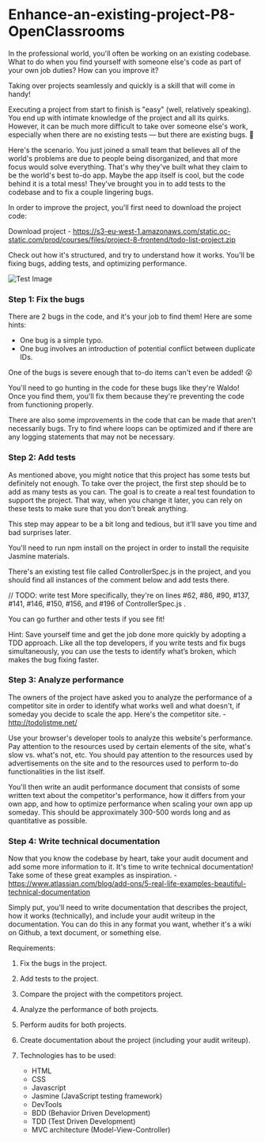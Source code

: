 # Enhance-an-existing-project-P8-OpenClassrooms

In the professional world, you'll often be working on an existing codebase. What to do when you find yourself with someone else's code as part of your own job duties? How can you improve it? 

Taking over projects seamlessly and quickly is a skill that will come in handy!

Executing a project from start to finish is "easy" (well, relatively speaking). You end up with intimate knowledge of the project and all its quirks. However, it can be much more difficult to take over someone else's work, especially when there are no existing tests — but there are existing bugs. 🐛

Here's the scenario. You just joined a small team that believes all of the world's problems are due to people being disorganized, and that more focus would solve everything. That's why they've built what they claim to be the world's best to-do app. Maybe the app itself is cool, but the code behind it is a total mess! They've brought you in to add tests to the codebase and to fix a couple lingering bugs.

In order to improve the project, you'll first need to download the project code:

Download project - https://s3-eu-west-1.amazonaws.com/static.oc-static.com/prod/courses/files/project-8-frontend/todo-list-project.zip

Check out how it's structured, and try to understand how it works. You'll be fixing bugs, adding tests, and optimizing performance.

![Test Image](https://user.oc-static.com/upload/2017/10/17/15082303690994_Screen%20Shot%202017-10-17%20at%2010.52.21%20AM.png) 

### Step 1: Fix the bugs

There are 2 bugs in the code, and it's your job to find them! Here are some hints:

- One bug is a simple typo.
- One bug involves an introduction of potential conflict between duplicate IDs.

One of the bugs is severe enough that to-do items can't even be added! 😮

You'll need to go hunting in the code for these bugs like they're Waldo! Once you find them, you'll fix them because they're preventing the code from functioning properly.

There are also some improvements in the code that can be made that aren't necessarily bugs. Try to find where loops can be optimized and if there are any logging statements that may not be necessary.

### Step 2: Add tests

As mentioned above, you might notice that this project has some tests but definitely not enough. To take over the project, the first step should be to add as many tests as you can. The goal is to create a real test foundation to support the project. That way, when you change it later, you can rely on these tests to make sure that you don't break anything.

This step may appear to be a bit long and tedious, but it'll save you time and bad surprises later.

You'll need to run npm install  on the project in order to install the requisite Jasmine materials.

There's an existing test file called  ControllerSpec.js  in the project, and you should find all instances of the comment below and add tests there.

// TODO: write test
More specifically, they're on lines #62, #86, #90, #137, #141, #146, #150, #156, and #196 of  ControllerSpec.js  .

You can go further and other tests if you see fit!

Hint: Save yourself time and get the job done more quickly by adopting a TDD approach. Like all the top developers, if you write tests and fix bugs simultaneously, you can use the tests to identify what’s broken, which makes the bug fixing faster.

### Step 3: Analyze performance

The owners of the project have asked you to analyze the performance of a competitor site in order to identify what works well and what doesn't, if someday you decide to scale the app. Here's the competitor site. - http://todolistme.net/

Use your browser's developer tools to analyze this website's performance. Pay attention to the resources used by certain elements of the site, what's slow vs. what's not, etc. You should pay attention to the resources used by advertisements on the site and to the resources used to perform to-do functionalities in the list itself.

You'll then write an audit performance document that consists of some written text about the competitor's performance, how it differs from your own app, and how to optimize performance when scaling your own app up someday. This should be approximately 300-500 words long and as quantitative as possible.

### Step 4: Write technical documentation

Now that you know the codebase by heart, take your audit document and add some more information to it. It's time to write technical documentation! Take some of these great examples as inspiration. - https://www.atlassian.com/blog/add-ons/5-real-life-examples-beautiful-technical-documentation

Simply put, you'll need to write documentation that describes the project, how it works (technically), and include your audit writeup in the documentation. You can do this in any format you want, whether it's a wiki on Github, a text document, or something else.

Requirements:

1. Fix the bugs in the project.

2. Add tests to the project.

3. Compare the project with the competitors project.

4. Analyze the performance of both projects.

5. Perform audits for both projects.

6. Create documentation about the project (including your audit writeup).

7. Technologies has to be used:
   - HTML
   - CSS
   - Javascript
   - Jasmine (JavaScript testing framework)
   - DevTools
   - BDD (Behavior Driven Development)
   - TDD (Test Driven Development)
   - MVC architecture (Model-View-Controller)

